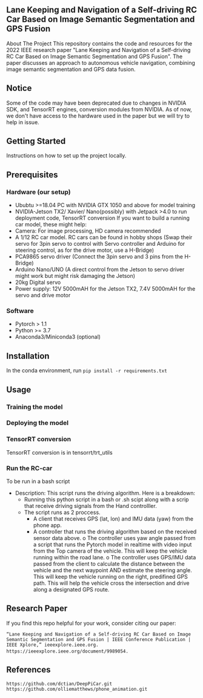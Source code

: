 ## Lane Keeping and Navigation of a Self-driving RC Car Based on Image Semantic Segmentation and GPS Fusion
About The Project
This repository contains the code and resources for the 2022 IEEE research paper "Lane Keeping and Navigation of a Self-driving RC Car Based on Image Semantic Segmentation and GPS Fusion". The paper discusses an approach to autonomous vehicle navigation, combining image semantic segmentation and GPS data fusion.

## Notice
Some of the code may have been deprecated due to changes in NVIDIA SDK, and TensorRT engines, conversion modules from NVIDIA. As of now, we don't have access to the hardware used in the paper but we will try to help in issue.

## Getting Started
Instructions on how to set up the project locally.

## Prerequisites
### Hardware (our setup)
* Ububtu >=18.04 PC with NVIDIA GTX 1050 and above for model training
* NVIDIA-Jetson TX2/ Xavier/ Nano(possibly) with Jetpack >4.0 to run deployment code, TensorRT conversion
If you want to build a running car model, these might help:
* Camera: For image processing, HD camera recommended
* A 1/12 RC car model. RC cars can be found in hobby shops (Swap their servo for 3pin servo to control with Servo controller and Arduino for steering control, as for the drive motor, use a H-Bridge)
* PCA9865 servo driver (Connect the 3pin servo and 3 pins from the H-Bridge)
* Arduino Nano/UNO (A direct control from the Jetson to servo driver might work but might risk damaging the Jetson)
* 20kg Digital servo
* Power supply: 12V 5000mAH for the Jetson TX2, 7.4V 5000mAH for the servo and drive motor
### Software
* Pytorch > 1.1
* Python >= 3.7
* Anaconda3/Miniconda3 (optional)

## Installation
In the conda environment, run
`pip install -r requirements.txt`

## Usage
### Training the model

### Deploying the model

### TensorRT conversion
TensorRT conversion is in tensorrt/trt_utils

### Run the RC-car
To be run in a bash script
* Description:
    This script runs the driving algorithm. Here is a breakdown:
    - Running this python script in a bash or .sh scipt along with a scrip that receive driving signals from the Hand controlller.
    - The script runs as 2 proccess.
        + A client that receives GPS (lat, lon) and IMU data (yaw) from the phone app.
        + A controller that runs the driving algorithm based on the received sensor data above.
            o The controller uses yaw angle passed from a script that runs the Pytorch model in realtime with video input from the Top camera of the vehicle. 
            This will keep the vehicle running within the road lane.
            o The controller uses GPS/IMU data passed from the client to calculate the distance between the vehicle and the next waypoint AND estimate the steering angle.
            This will keep the vehicle running on the right, predifined GPS path. This will help the vehicle cross the intersection and drive along a designated GPS route.

## Research Paper
If you find this repo helpful for your work, consider citing our paper:

`“Lane Keeping and Navigation of a Self-driving RC Car Based on Image Semantic Segmentation and GPS Fusion | IEEE Conference Publication | IEEE Xplore,” ieeexplore.ieee.org. https://ieeexplore.ieee.org/document/9989054.`
‌
## References
`https://github.com/dctian/DeepPiCar.git`
`https://github.com/olliematthews/phone_animation.git`
